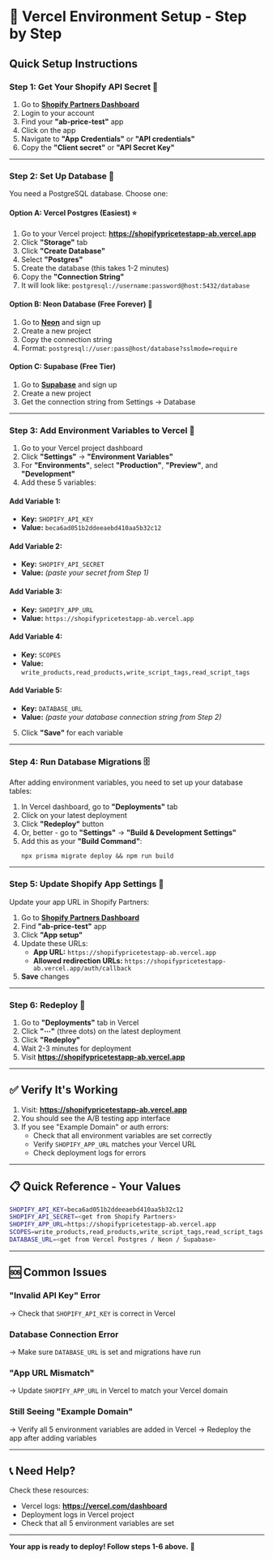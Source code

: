 # 🚀 Vercel Environment Setup - Step by Step

## **Quick Setup Instructions**

### **Step 1: Get Your Shopify API Secret** 🔑

1. Go to **[Shopify Partners Dashboard](https://partners.shopify.com)**
2. Login to your account
3. Find your **"ab-price-test"** app
4. Click on the app
5. Navigate to **"App Credentials"** or **"API credentials"**
6. Copy the **"Client secret"** or **"API Secret Key"**

---

### **Step 2: Set Up Database** 💾

You need a PostgreSQL database. Choose one:

#### **Option A: Vercel Postgres (Easiest)** ⭐

1. Go to your Vercel project: **https://shopifypricetestapp-ab.vercel.app**
2. Click **"Storage"** tab
3. Click **"Create Database"**
4. Select **"Postgres"**
5. Create the database (this takes 1-2 minutes)
6. Copy the **"Connection String"**
7. It will look like: `postgresql://username:password@host:5432/database`

#### **Option B: Neon Database (Free Forever)** 🌟

1. Go to **[Neon](https://neon.tech)** and sign up
2. Create a new project
3. Copy the connection string
4. Format: `postgresql://user:pass@host/database?sslmode=require`

#### **Option C: Supabase (Free Tier)**

1. Go to **[Supabase](https://supabase.com)** and sign up
2. Create a new project
3. Get the connection string from Settings → Database

---

### **Step 3: Add Environment Variables to Vercel** 🔧

1. Go to your Vercel project dashboard
2. Click **"Settings"** → **"Environment Variables"**
3. For **"Environments"**, select **"Production"**, **"Preview"**, and **"Development"**
4. Add these 5 variables:

#### **Add Variable 1:**
- **Key:** `SHOPIFY_API_KEY`
- **Value:** `beca6ad051b2ddeeaebd410aa5b32c12`

#### **Add Variable 2:**
- **Key:** `SHOPIFY_API_SECRET`
- **Value:** *(paste your secret from Step 1)*

#### **Add Variable 3:**
- **Key:** `SHOPIFY_APP_URL`
- **Value:** `https://shopifypricetestapp-ab.vercel.app`

#### **Add Variable 4:**
- **Key:** `SCOPES`
- **Value:** `write_products,read_products,write_script_tags,read_script_tags`

#### **Add Variable 5:**
- **Key:** `DATABASE_URL`
- **Value:** *(paste your database connection string from Step 2)*

5. Click **"Save"** for each variable

---

### **Step 4: Run Database Migrations** 🗄️

After adding environment variables, you need to set up your database tables:

1. In Vercel dashboard, go to **"Deployments"** tab
2. Click on your latest deployment
3. Click **"Redeploy"** button
4. Or, better - go to **"Settings"** → **"Build & Development Settings"**
5. Add this as your **"Build Command"**:
   ```
   npx prisma migrate deploy && npm run build
   ```

---

### **Step 5: Update Shopify App Settings** 🔗

Update your app URL in Shopify Partners:

1. Go to **[Shopify Partners Dashboard](https://partners.shopify.com)**
2. Find **"ab-price-test"** app
3. Click **"App setup"**
4. Update these URLs:
   - **App URL:** `https://shopifypricetestapp-ab.vercel.app`
   - **Allowed redirection URLs:** `https://shopifypricetestapp-ab.vercel.app/auth/callback`
5. **Save** changes

---

### **Step 6: Redeploy** 🚀

1. Go to **"Deployments"** tab in Vercel
2. Click **"⋯"** (three dots) on the latest deployment
3. Click **"Redeploy"**
4. Wait 2-3 minutes for deployment
5. Visit **https://shopifypricetestapp-ab.vercel.app**

---

## ✅ **Verify It's Working**

1. Visit: **https://shopifypricetestapp-ab.vercel.app**
2. You should see the A/B testing app interface
3. If you see "Example Domain" or auth errors:
   - Check that all environment variables are set correctly
   - Verify `SHOPIFY_APP_URL` matches your Vercel URL
   - Check deployment logs for errors

---

## 📋 **Quick Reference - Your Values**

```bash
SHOPIFY_API_KEY=beca6ad051b2ddeeaebd410aa5b32c12
SHOPIFY_API_SECRET=<get from Shopify Partners>
SHOPIFY_APP_URL=https://shopifypricetestapp-ab.vercel.app
SCOPES=write_products,read_products,write_script_tags,read_script_tags
DATABASE_URL=<get from Vercel Postgres / Neon / Supabase>
```

---

## 🆘 **Common Issues**

### **"Invalid API Key" Error**
→ Check that `SHOPIFY_API_KEY` is correct in Vercel

### **Database Connection Error**
→ Make sure `DATABASE_URL` is set and migrations have run

### **"App URL Mismatch"**
→ Update `SHOPIFY_APP_URL` in Vercel to match your Vercel domain

### **Still Seeing "Example Domain"**
→ Verify all 5 environment variables are added in Vercel
→ Redeploy the app after adding variables

---

## 📞 **Need Help?**

Check these resources:
- Vercel logs: **https://vercel.com/dashboard**
- Deployment logs in Vercel project
- Check that all 5 environment variables are set

---

**Your app is ready to deploy! Follow steps 1-6 above.** 🎉

